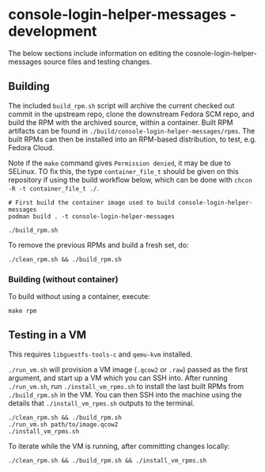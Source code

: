 # console-login-helper-messages - development

The below sections include information on editing the
cosnole-login-helper-messages source files and testing changes.

## Building

The included `build_rpm.sh` script will archive the current checked out
commit in the upstream repo, clone the downstream Fedora SCM repo,
and build the RPM with the archived source, within a container.
Built RPM artifacts can be found in `./build/console-login-helper-messages/rpms`.
The built RPMs can then be installed into an RPM-based distribution,
to test, e.g. Fedora Cloud.

Note if the `make` command gives `Permission denied`, it may be
due to SELinux. TO fix this, the type `container_file_t` should be
given on this repository if using the build workflow below, which
can be done with `chcon -R -t container_file_t ./`.

```
# First build the container image used to build console-login-helper-messages
podman build . -t console-login-helper-messages

./build_rpm.sh
```

To remove the previous RPMs and build a fresh set, do:

```
./clean_rpm.sh && ./build_rpm.sh
```

### Building (without container)

To build without using a container, execute:

```
make rpm
```

## Testing in a VM

This requires `libguestfs-tools-c` and `qemu-kvm` installed.

`./run_vm.sh` will provision a VM image (`.qcow2` or `.raw`) passed as
the first argument, and start up a VM which you can SSH into. After
running `./run_vm.sh`, run `./install_vm_rpms.sh` to install the last
built RPMs from `./build_rpm.sh` in the VM. You can then SSH into the
machine using the details that `./install_vm_rpms.sh` outputs to the
terminal.

```
./clean_rpm.sh && ./build_rpm.sh
./run_vm.sh path/to/image.qcow2
./install_vm_rpms.sh
```

To iterate while the VM is running, after committing changes locally:

```
./clean_rpm.sh && ./build_rpm.sh && ./install_vm_rpms.sh
```
